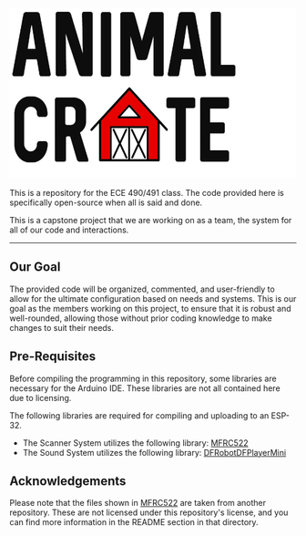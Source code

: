 <p align="center"> <img alt="Animal Crate" width="900" height="300" src="https://github.com/Animal-Crate/Animal-Crate/blob/master/Team-Logo.png" /></p>

This is a repository for the ECE 490/491 class. The code provided here is specifically open-source when all is said and done.

This is a capstone project that we are working on as a team, the system for all of our code and interactions.

---

## Our Goal
The provided code will be organized, commented, and user-friendly to allow for the ultimate configuration based on needs and systems. This is our goal as the members working on this project, to ensure that it is robust and well-rounded, allowing those without prior coding knowledge to make changes to suit their needs.

## Pre-Requisites
Before compiling the programming in this repository, some libraries are necessary for the Arduino IDE. These libraries are not all contained here due to licensing.

The following libraries are required for compiling and uploading to an ESP-32.
- The Scanner System utilizes the following library: [MFRC522](https://github.com/Animal-Crate/Animal-Crate/tree/master/MFRC522)
- The Sound System utilizes the following library: [DFRobotDFPlayerMini](https://github.com/DFRobot/DFRobotDFPlayerMini)

## Acknowledgements
Please note that the files shown in [MFRC522](https://github.com/Animal-Crate/Animal-Crate/tree/master/MFRC522) are taken from another repository. These are not licensed under this repository's license, and you can find more information in the README section in that directory.

